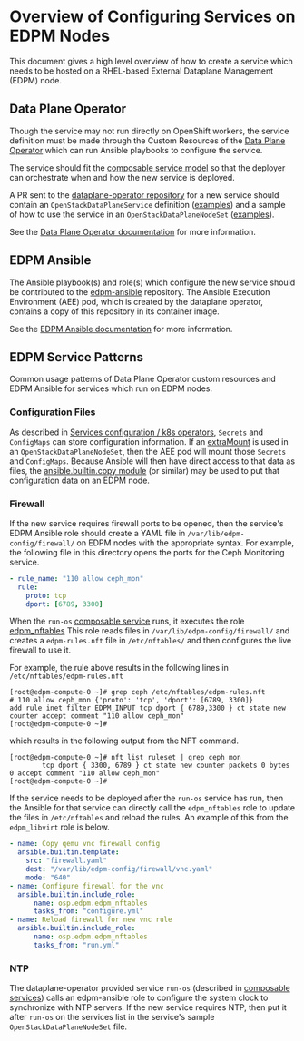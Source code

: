 # Overview of Configuring Services on EDPM Nodes

This document gives a high level overview of how to create a service
which needs to be hosted on a RHEL-based External Dataplane Management
(EDPM) node.

## Data Plane Operator

Though the service may not run directly on OpenShift workers, the
service definition must be made through the Custom Resources of the
[Data Plane Operator](https://openstack-k8s-operators.github.io/dataplane-operator)
which can run Ansible playbooks to configure the service.

The service should fit the
[composable service model](https://openstack-k8s-operators.github.io/dataplane-operator/composable_services)
so that the deployer can orchestrate when and how the new service is deployed.

A PR sent to the
[dataplane-operator repository](https://github.com/openstack-k8s-operators/dataplane-operator)
for a new service should contain an `OpenStackDataPlaneService`
definition ([examples](https://github.com/openstack-k8s-operators/dataplane-operator/tree/main/config/services))
and a sample of how to use the service in an `OpenStackDataPlaneNodeSet`
([examples](https://github.com/openstack-k8s-operators/dataplane-operator/tree/main/config/samples)).

See the
[Data Plane Operator documentation](https://openstack-k8s-operators.github.io/dataplane-operator)
for more information.

## EDPM Ansible

The Ansible playbook(s) and role(s) which configure the new service
should be contributed to the 
[edpm-ansible](https://github.com/openstack-k8s-operators/edpm-ansible)
repository. The Ansible Execution Environment (AEE) pod, which is
created by the dataplane operator, contains a copy of this repository
in its container image.

See the
[EDPM Ansible documentation](https://openstack-k8s-operators.github.io/edpm-ansible)
for more information.

## EDPM Service Patterns

Common usage patterns of Data Plane Operator custom resources and
EDPM Ansible for services which run on EDPM nodes.

### Configuration Files

As described in
[Services configuration / k8s operators](edpm_service_overview.md),
`Secrets` and `ConfigMaps` can store configuration information. If an
[extraMount](https://github.com/fultonj/docs/blob/main/extra_mounts.md)
is used in an `OpenStackDataPlaneNodeSet`, then the AEE pod will mount
those `Secrets` and `ConfigMaps`. Because Ansible will then have
direct access to that data as files, the 
[ansible.builtin.copy module](https://docs.ansible.com/ansible/latest/collections/ansible/builtin/copy_module.html)
(or similar) may be used to put that configuration data on an EDPM node.

### Firewall

If the new service requires firewall ports to be opened, then the
service's EDPM Ansible role should create a YAML file in
`/var/lib/edpm-config/firewall/` on EDPM nodes with the appropriate
syntax. For example, the following file in this directory opens the
ports for the Ceph Monitoring service.

```yaml
- rule_name: "110 allow ceph_mon"
  rule:
    proto: tcp
    dport: [6789, 3300]
```

When the `run-os`
[composable service](https://openstack-k8s-operators.github.io/dataplane-operator/composable_services/)
runs, it executes the role
[edpm_nftables](https://github.com/openstack-k8s-operators/edpm-ansible/tree/main/roles/edpm_nftables)
This role reads files in `/var/lib/edpm-config/firewall/`
and creates a `edpm-rules.nft` file in `/etc/nftables/` and then
configures the live firewall to use it.

For example, the rule above results in the following lines in
`/etc/nftables/edpm-rules.nft`

```command
[root@edpm-compute-0 ~]# grep ceph /etc/nftables/edpm-rules.nft
# 110 allow ceph_mon {'proto': 'tcp', 'dport': [6789, 3300]}
add rule inet filter EDPM_INPUT tcp dport { 6789,3300 } ct state new counter accept comment "110 allow ceph_mon"
[root@edpm-compute-0 ~]# 
```
which results in the following output from the NFT command.
```command
[root@edpm-compute-0 ~]# nft list ruleset | grep ceph_mon
		tcp dport { 3300, 6789 } ct state new counter packets 0 bytes 0 accept comment "110 allow ceph_mon"
[root@edpm-compute-0 ~]# 
```
If the service needs to be deployed after the `run-os` service has
run, then the Ansible for that service can directly call the
`edpm_nftables` role to update the files in `/etc/nftables` and
reload the rules. An example of this from the `edpm_libvirt` role
is below.

```yaml
- name: Copy qemu vnc firewall config
  ansible.builtin.template:
    src: "firewall.yaml"
    dest: "/var/lib/edpm-config/firewall/vnc.yaml"
    mode: "640"
- name: Configure firewall for the vnc
  ansible.builtin.include_role:
      name: osp.edpm.edpm_nftables
      tasks_from: "configure.yml"
- name: Reload firewall for new vnc rule
  ansible.builtin.include_role:
      name: osp.edpm.edpm_nftables
      tasks_from: "run.yml"
```
### NTP

The dataplane-operator provided service `run-os` (described in
[composable services](https://openstack-k8s-operators.github.io/dataplane-operator/composable_services))
calls an edpm-ansible role to configure the system clock to
synchronize with NTP servers. If the new service requires NTP,
then put it after `run-os` on the services list in the service's
sample `OpenStackDataPlaneNodeSet` file.
